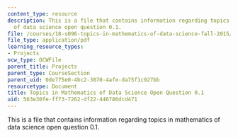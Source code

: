```yaml
---
content_type: resource
description: This is a file that contains information regarding topics in mathematics
  of data science open question 0.1.
file: /courses/18-s096-topics-in-mathematics-of-data-science-fall-2015/563e30feff737262df22446786dcd471_MIT18_S096F15_Open0.1.pdf
file_type: application/pdf
learning_resource_types:
- Projects
ocw_type: OCWFile
parent_title: Projects
parent_type: CourseSection
parent_uid: 0de775e0-4bc2-3070-4afe-da75f1c927bb
resourcetype: Document
title: Topics in Mathematics of Data Science Open Question 0.1
uid: 563e30fe-ff73-7262-df22-446786dcd471
---
```

This is a file that contains information regarding topics in mathematics of data science open question 0.1.

